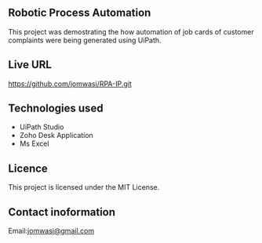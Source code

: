 ## Robotic Process Automation
This project was demostrating the how automation of job cards of customer complaints were being generated using UiPath.

## Live URL
https://github.com/jomwasi/RPA-IP.git

## Technologies used
 - UiPath Studio
 - Zoho Desk Application
 - Ms Excel

## Licence 
This project is licensed under the MIT License.

## Contact inoformation
Email:jomwasi@gmail.com
